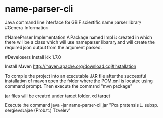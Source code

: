 # name-parser-cli
Java command line interface for GBIF scientific name parser library
#General Information

#NameParser Implementation
A Package named Impl is created in which there will be a class which will use nameparser libarary and will create the required json output from the argument passed.

#Developers
  Install jdk 1.7.0
  
  Install Maven
http://maven.apache.org/download.cgi#Installation

To compile the project into an executable JAR file after the successful installation of maven open the  folder where the POM.xml is located using command prompt.
Then execute the command  "mvn package"


jar files will be created under target folder.
cd target

Execute the command 
java -jar name-parser-cli.jar "Poa pratensis L. subsp. sergievskajae (Probat.) Tzvelev"
